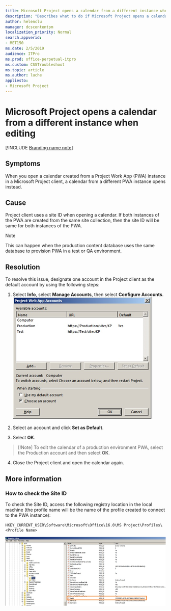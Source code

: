 ```yaml
---
title: Microsoft Project opens a calendar from a different instance when editing
description: "Describes what to do if Microsoft Project opens a calendar from a PWA instance other than the one currently being edited."
author: helenclu
manager: dcscontentpm
localization_priority: Normal
search.appverid: 
- MET150
ms.date: 2/5/2019
audience: ITPro
ms.prod: office-perpetual-itpro
ms.custom: CSSTroubleshoot
ms.topic: article
ms.author: luche
appliesto:
- Microsoft Project
---
```


# Microsoft Project opens a calendar from a different instance when editing

[!INCLUDE [Branding name note](../../../includes/branding-name-note.md)]

## Symptoms
When you open a calendar created from a Project Work App (PWA) instance in a Microsoft Project client, a calendar from a different PWA instance opens instead.

## Cause
Project client uses a site ID when opening a calendar. If both instances of the PWA are created from the same site collection, then the site ID will be same for both instances of the PWA.

> [!Note] 
> This can happen when the production content database uses the same database to provision PWA in a test or QA environment.

## Resolution
To resolve this issue, designate one account in the Project client as the default account by using the following steps:
1.    Select **Info**, select **Manage Accounts**, then select **Configure Accounts**.
![In the Accounts screen, select one to be the default.](media/project-opens-calendar-from-different-instance-when-editing/95806-1.png)
2.    Select an account and click **Set as Default**.
 
3.    Select **OK**.

>    [!Note] To edit the calendar of a production environment PWA, select the Production account and then select **OK**.

4.    Close the Project client and open the calendar again.

## More information
### How to check the Site ID
To check the Site ID, access the following registry location in the local machine (the profile name will be the name of the profile created to connect to the PWA instance):

```text
HKEY_CURRENT_USER\Software\Microsoft\Office\16.0\MS Project\Profiles\<Profile Name>
```

![To check the site ID, check the profile name in the registry. ](media/project-opens-calendar-from-different-instance-when-editing/95806-2.png)
